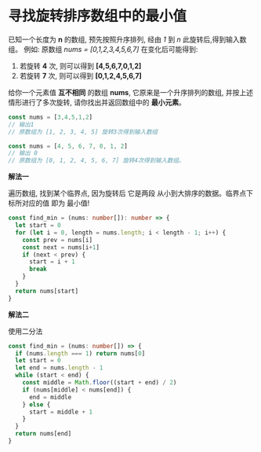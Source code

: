 # 寻找旋转排序数组中的最小值

  已知一个长度为 **n** 的数组, 预先按照升序排列, 经由 *1* 到 *n* 此旋转后,得到输入数组。 例如: 原数组 *nums = [0,1,2,3,4,5,6,7]*
  在变化后可能得到:
1. 若旋转 **4** 次, 则可以得到 **[4,5,6,7,0,1,2]**
2. 若旋转 **7** 次, 则可以得到 **[0,1,2,4,5,6,7]**

  给你一个元素值 **互不相同** 的数组 **nums**, 它原来是一个升序排列的数组, 并按上述情形进行了多次旋转, 请你找出并返回数组中的 **最小元素**。

```js
const nums = [3,4,5,1,2]
// 输出1
// 原数组为 [1, 2, 3, 4, 5] 旋转3次得到输入数组

const nums = [4, 5, 6, 7, 0, 1, 2]
// 输出 0
// 原数组为 [0, 1, 2, 4, 5, 6, 7] 旋转4次得到输入数组。
```

**解法一**

  遍历数组, 找到某个临界点, 因为旋转后 它是两段 从小到大排序的数据。临界点下标所对应的值 即为 最小值!

```ts
const find_min = (nums: number[]): number => {
  let start = 0
  for (let i = 0, length = nums.length; i < length - 1; i++) {
    const prev = nums[i]
    const next = nums[i+1]
    if (next < prev) {
      start = i + 1
      break
    }
  }
  return nums[start]
}
```

**解法二**

  使用二分法

```ts
const find_min = (nums: number[]) => {
  if (nums.length === 1) return nums[0]
  let start = 0
  let end = nums.length - 1
  while (start < end) {
    const middle = Math.floor((start + end) / 2)
    if (nums[middle] < nums[end]) {
      end = middle
    } else {
      start = middle + 1
    }
  }
  return nums[end]
}
```